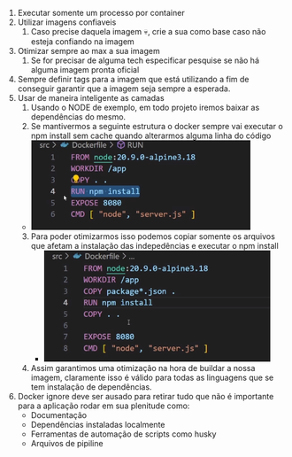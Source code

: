 1. Executar somente um processo por container
2.  Utilizar imagens confiaveis 
	1. Caso precise daquela imagem 💀, crie a sua como base caso não esteja confiando na imagem
3. Otimizar sempre ao max a sua imagem
	1. Se for precisar de alguma tech especificar pesquise se não há alguma imagem pronta oficial 
4. Sempre definir tags para a imagem que está utilizando a fim de conseguir garantir que a imagem seja sempre a esperada. 
5. Usar de maneira inteligente as camadas
	1. Usando o NODE de exemplo, em todo projeto iremos baixar as dependências do mesmo.
	2. Se mantivermos a seguinte estrutura o docker sempre vai executar o npm install sem cache quando alterarmos alguma linha do código
	-  ![](DevOps/DevOpsPro/Docker/assets/Pasted%20image%2020240610095210.png)
	3. Para poder otimizarmos isso podemos copiar somente os arquivos que afetam a instalação das indepedências e executar o npm install 
		- ![](DevOps/DevOpsPro/Docker/assets/Pasted%20image%2020240610095555.png)
	4. Assim garantimos uma otimização na hora de buildar a nossa imagem, claramente isso é válido para todas as linguagens que se tem instalação de dependências.
6. Docker ignore deve ser ausado para retirar tudo que não é importante para a aplicação rodar em sua plenitude como: 
	- Documentação 
	- Dependências instaladas localmente 
	- Ferramentas de automação de scripts como husky
	- Arquivos de pipiline